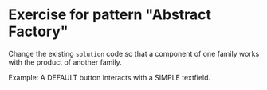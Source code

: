 # Exercise for pattern "Abstract Factory"

Change the existing `solution` code so that a component of one family
works with the product of another family.

Example: A DEFAULT button interacts with a SIMPLE textfield.